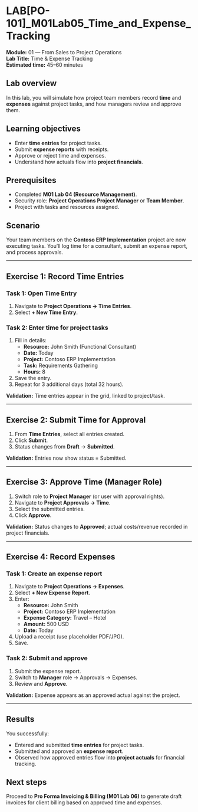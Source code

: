 # LAB[PO-101]_M01Lab05_Time_and_Expense_Tracking

**Module:** 01 — From Sales to Project Operations  
**Lab Title:** Time & Expense Tracking  
**Estimated time:** 45–60 minutes  

## Lab overview
In this lab, you will simulate how project team members record **time** and **expenses** against project tasks, and how managers review and approve them.

## Learning objectives
- Enter **time entries** for project tasks.  
- Submit **expense reports** with receipts.  
- Approve or reject time and expenses.  
- Understand how actuals flow into **project financials**.  

## Prerequisites
- Completed **M01 Lab 04 (Resource Management)**.  
- Security role: **Project Operations Project Manager** or **Team Member**.  
- Project with tasks and resources assigned.  

## Scenario
Your team members on the **Contoso ERP Implementation** project are now executing tasks. You’ll log time for a consultant, submit an expense report, and process approvals.

---

## Exercise 1: Record Time Entries

### Task 1: Open Time Entry
1. Navigate to **Project Operations → Time Entries**.  
2. Select **+ New Time Entry**.  

### Task 2: Enter time for project tasks
1. Fill in details:  
   - **Resource:** John Smith (Functional Consultant)  
   - **Date:** Today  
   - **Project:** Contoso ERP Implementation  
   - **Task:** Requirements Gathering  
   - **Hours:** 8  
2. Save the entry.  
3. Repeat for 3 additional days (total 32 hours).  

**Validation:** Time entries appear in the grid, linked to project/task.  

---

## Exercise 2: Submit Time for Approval

1. From **Time Entries**, select all entries created.  
2. Click **Submit**.  
3. Status changes from **Draft** → **Submitted**.  

**Validation:** Entries now show status = Submitted.  

---

## Exercise 3: Approve Time (Manager Role)

1. Switch role to **Project Manager** (or user with approval rights).  
2. Navigate to **Project Approvals → Time**.  
3. Select the submitted entries.  
4. Click **Approve**.  

**Validation:** Status changes to **Approved**; actual costs/revenue recorded in project financials.  

---

## Exercise 4: Record Expenses

### Task 1: Create an expense report
1. Navigate to **Project Operations → Expenses**.  
2. Select **+ New Expense Report**.  
3. Enter:  
   - **Resource:** John Smith  
   - **Project:** Contoso ERP Implementation  
   - **Expense Category:** Travel – Hotel  
   - **Amount:** 500 USD  
   - **Date:** Today  
4. Upload a receipt (use placeholder PDF/JPG).  
5. Save.  

### Task 2: Submit and approve
1. Submit the expense report.  
2. Switch to **Manager** role → Approvals → Expenses.  
3. Review and **Approve**.  

**Validation:** Expense appears as an approved actual against the project.  

---

## Results
You successfully:  
- Entered and submitted **time entries** for project tasks.  
- Submitted and approved an **expense report**.  
- Observed how approved entries flow into **project actuals** for financial tracking.  

## Next steps
Proceed to **Pro Forma Invoicing & Billing (M01 Lab 06)** to generate draft invoices for client billing based on approved time and expenses.
